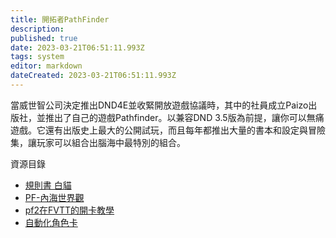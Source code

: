 ```yaml
---
title: 開拓者PathFinder
description: 
published: true
date: 2023-03-21T06:51:11.993Z
tags: system
editor: markdown
dateCreated: 2023-03-21T06:51:11.993Z
---
```


當威世智公司決定推出DND4E並收緊開放遊戲協議時，其中的社員成立Paizo出版社，並推出了自己的遊戲Pathfinder。以兼容DND 3.5版為前提，讓你可以無痛遊戲。它還有出版史上最大的公開試玩，而且每年都推出大量的書本和設定與冒險集，讓玩家可以組合出腦海中最特別的組合。


 資源目錄
- [規則書 白貓](http://www.goddessfantasy.net/bbs/index.php?topic=93464.0;topicseen)
- [PF-內海世界觀](http://www.goddessfantasy.net/bbs/?topic=96592.0)
- [pf2在FVTT的開卡教學]()
- [自動化角色卡](http://www.goddessfantasy.net/bbs/index.php?topic=123437.0)
